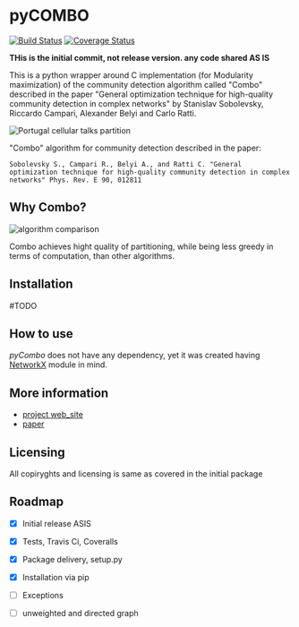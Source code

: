 # pyCOMBO
[![Build Status](https://travis-ci.org/Casyfill/pyCOMBO.svg?branch=master)](https://travis-ci.org/Casyfill/pyCOMBO)
[![Coverage Status](https://coveralls.io/repos/github/Casyfill/pyCombo/badge.svg?branch=master)](https://coveralls.io/github/Casyfill/pyCombo?branch=master)

**THis is the initial commit, not release version. any code shared AS IS**

This is a python wrapper around C implementation (for Modularity maximization) of the community detection algorithm called "Combo" described in the paper "General optimization technique for high-quality community detection in complex networks" by Stanislav Sobolevsky, Riccardo Campari, Alexander Belyi and Carlo Ratti.

![Portugal cellular talks partition](http://senseable.mit.edu/community_detection/img/portugal_img.png)

"Combo" algorithm for community detection  described in the paper:

	Sobolevsky S., Campari R., Belyi A., and Ratti C. "General optimization technique for high-quality community detection in complex networks" Phys. Rev. E 90, 012811

## Why Combo?

![algorithm comparison](http://senseable.mit.edu/community_detection/img/plot_yoon_01.png)

Combo achieves hight quality of partitioning, while being less greedy in terms of computation, than other algorithms.

## Installation

#TODO

## How to use

*pyCombo* does not have any dependency, yet it was created having [NetworkX](https://networkx.github.io/) module in mind.


## More information

- [project web_site](http://senseable.mit.edu/community_detection/)
- [paper](http://journals.aps.org/pre/abstract/10.1103/PhysRevE.90.012811)

## Licensing
All copiryghts and licensing is same as covered in the initial package

## Roadmap

- [x] Initial release ASIS
- [x] Tests, Travis Ci, Coveralls
- [x] Package delivery, setup.py
- [x] Installation via pip
- [ ] Exceptions
- [ ] unweighted and directed graph

